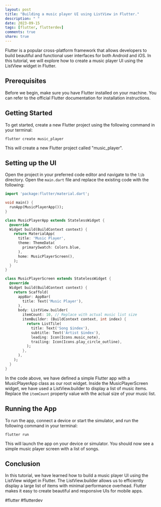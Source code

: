 ```yaml
---
layout: post
title: "Building a music player UI using ListView in Flutter."
description: " "
date: 2023-09-15
tags: [flutter, flutterdev]
comments: true
share: true
---
```


Flutter is a popular cross-platform framework that allows developers to build beautiful and functional user interfaces for both Android and iOS. In this tutorial, we will explore how to create a music player UI using the ListView widget in Flutter.

## Prerequisites

Before we begin, make sure you have Flutter installed on your machine. You can refer to the official Flutter documentation for installation instructions.

## Getting Started

To get started, create a new Flutter project using the following command in your terminal:

```shell
flutter create music_player
```

This will create a new Flutter project called "music_player". 

## Setting up the UI

Open the project in your preferred code editor and navigate to the `lib` directory. Open the `main.dart` file and replace the existing code with the following:

```dart
import 'package:flutter/material.dart';

void main() {
  runApp(MusicPlayerApp());
}

class MusicPlayerApp extends StatelessWidget {
  @override
  Widget build(BuildContext context) {
    return MaterialApp(
      title: 'Music Player',
      theme: ThemeData(
        primarySwatch: Colors.blue,
      ),
      home: MusicPlayerScreen(),
    );
  }
}

class MusicPlayerScreen extends StatelessWidget {
  @override
  Widget build(BuildContext context) {
    return Scaffold(
      appBar: AppBar(
        title: Text('Music Player'),
      ),
      body: ListView.builder(
        itemCount: 10, // Replace with actual music list size
        itemBuilder: (BuildContext context, int index) {
          return ListTile(
            title: Text('Song $index'),
            subtitle: Text('Artist $index'),
            leading: Icon(Icons.music_note),
            trailing: Icon(Icons.play_circle_outline),
          );
        },
      ),
    );
  }
}
```

In the code above, we have defined a simple Flutter app with a MusicPlayerApp class as our root widget. Inside the MusicPlayerScreen widget, we have used a ListView.builder to display a list of music items. Replace the `itemCount` property value with the actual size of your music list.

## Running the App

To run the app, connect a device or start the simulator, and run the following command in your terminal:

```shell
flutter run
```

This will launch the app on your device or simulator. You should now see a simple music player screen with a list of songs.

## Conclusion

In this tutorial, we have learned how to build a music player UI using the ListView widget in Flutter. The ListView.builder allows us to efficiently display a large list of items with minimal performance overhead. Flutter makes it easy to create beautiful and responsive UIs for mobile apps.

#flutter #flutterdev